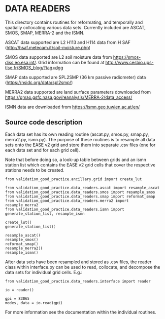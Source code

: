 # DATA READERS

This directory contains routines for reformating, and temporally and spatially collocating various data sets. Currently included are ASCAT, SMOS, SMAP, MERRA-2 and the ISMN.


ASCAT data supported are L2 H113 and H114 data from H SAF (http://hsaf.meteoam.it/soil-moisture.php)

SMOS data supported are L2 soil moisture data from https://smos-diss.eo.esa.int/. Grid information can be found at http://www.cesbio.ups-tlse.fr/SMOS_blog/?tag=dgg

SMAP data supported are SPL2SMP (36 km passive radiometer) data (https://nsidc.org/data/spl2smp/)

MERRA2 data supported are land surface parameters downloaded from https://gmao.gsfc.nasa.gov/reanalysis/MERRA-2/data_access/

ISMN data are downloaded from https://ismn.geo.tuwien.ac.at/en/

## Source code description

Each data set has its own reading routine (ascat.py, smos.py, smap.py, merra2.py, ismn.py). The purpose of these routines is to resample all data sets onto the EASE v2 grid and store them into separate .csv files (one for each data set and for each grid cell). 

Note that before doing so, a look-up table between grids and an ismn station list which contains the EASE v2 grid cells that cover the respective stations needs to be created.

```
from validation_good_practice.ancillary.grid import create_lut

from validation_good_practice.data_readers.ascat import resample_ascat
from validation_good_practice.data_readers.smos import resample_smos
from validation_good_practice.data_readers.smap import reformat_smap
from validation_good_practice.data_readers.merra2 import resample_merra2
from validation_good_practice.data_readers.ismn import generate_station_list, resample_ismn

create_lut()
generate_station_list()

resample_ascat()
resample_smos()
reformat_smap()
resample_merra2()
resample_ismn()
```

After data sets have been resampled and stored as .csv files, the reader class within interface.py can be used to read, collocate, and decompose the data sets for individual grid cells. E.g.:

```
from validation_good_practice.data_readers.interface import reader

io = reader()

gpi = 83065
modes, data = io.read(gpi)
```

For more information see the documentation within the individual routines.
